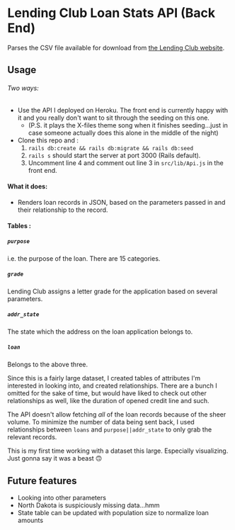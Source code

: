 # Lending Club Loan Stats API (Back End)

Parses the CSV file available for download from [the Lending Club website](https://www.lendingclub.com/info/download-data.action).

## Usage
###### Two ways:
* Use the API I deployed on Heroku. The front end is currently happy with it and you really don't want to sit through the seeding on this one.
  - (P.S. it plays the X-files theme song when it finishes seeding...just in case someone actually does this alone in the middle of the night)
* Clone this repo and :
  1. `rails db:create && rails db:migrate && rails db:seed`
  2. `rails s` should start the server at port 3000 (Rails default).
  3. Uncomment line 4 and comment out line 3 in `src/lib/Api.js` in the front end.
  
#### What it does:
* Renders loan records in JSON, based on the parameters passed in and their relationship to the record.

#### Tables :
##### `purpose`
i.e. the purpose of the loan. There are 15 categories.
##### `grade`
Lending Club assigns a letter grade for the application based on several parameters.
##### `addr_state`
The state which the address on the loan application belongs to.
##### `loan`
Belongs to the above three. 

Since this is a fairly large dataset, I created tables of attributes I'm interested in looking into, and created relationships. There are a bunch I omitted for the sake of time, but would have liked to check out other relationships as well, like the duration of opened credit line and such.

The API doesn't allow fetching *all* of the loan records because of the sheer volume. To minimize the number of data being sent back, I used relationships between `loans` and `purpose||addr_state` to only grab the relevant records.

This is my first time working with a dataset this large. Especially visualizing. Just gonna say it was a beast 🙃

## Future features
- Looking into other parameters 
- North Dakota is suspiciously missing data...hmm
- State table can be updated with population size to normalize loan amounts
